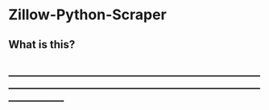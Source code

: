 # Zillow-Python-Scraper
## What is this?
## _______________________________________________________________________________________________________________
